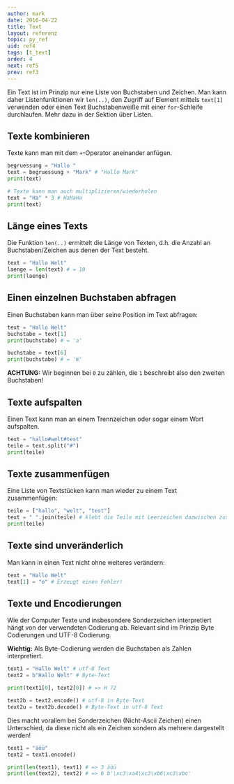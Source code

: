 ```yaml
---
author: mark
date: 2016-04-22
title: Text
layout: referenz
topic: py_ref
uid: ref4
tags: [t_text]
order: 4
next: ref5
prev: ref3
---
```


Ein Text ist im Prinzip nur eine Liste von Buchstaben und Zeichen.
Man kann daher Listenfunktionen wir `len(..)`, den Zugriff auf Element
mittels `text[1]` verwenden oder einen Text Buchstabenweiße mit einer `for`-Schleife durchlaufen. Mehr dazu in der Sektion über Listen.

## Texte kombinieren
Texte kann man mit dem `+`-Operator aneinander anfügen.

```python
begruessung = "Hallo "
text = begruessung + "Mark" # "Hallo Mark"
print(text)

# Texte kann man auch multiplizieren/wiederholen
text = "Ha" * 3 # HaHaHa
print(text)
```

## Länge eines Texts
Die Funktion `len(..)` ermittelt die Länge von Texten, d.h. die Anzahl an Buchstaben/Zeichen aus denen der Text besteht.

```python
text = "Hallo Welt"
laenge = len(text) # = 10
print(laenge)
```

## Einen einzelnen Buchstaben abfragen
Einen Buchstaben kann man über seine Position im Text abfragen:

```python
text = "Hallo Welt"
buchstabe = text[1]
print(buchstabe) # = 'a'

buchstabe = text[6]
print(buchstabe) # = 'W'
```

**ACHTUNG:** Wir beginnen bei `0` zu zählen, die `1` beschreibt also den zweiten Buchstaben!

## Texte aufspalten
Einen Text kann man an einem Trennzeichen oder sogar einem Wort aufspalten.

```python
text = "hallo#welt#test"
teile = text.split("#")
print(teile)
```

## Texte zusammenfügen

Eine Liste von Textstücken kann man wieder zu einem Text zusammenfügen:

```python
teile = ["hallo", "welt", "test"]
text = " ".join(teile) # klebt die Teile mit Leerzeichen dazwischen zusammen
print(teile)
```

## Texte sind unveränderlich

Man kann in einen Text nicht ohne weiteres verändern:

```python
text = "Hallo Welt"
text[1] = "o" # Erzeugt einen Fehler!
```

## Texte und Encodierungen

Wie der Computer Texte und insbesondere Sonderzeichen interpretiert hängt von der verwendeten Codierung ab.
Relevant sind im Prinzip Byte Codierungen und UTF-8 Codierung.

**Wichtig:** Als Byte-Codierung werden die Buchstaben als Zahlen interpretiert.

```python
text1 = "Hallo Welt" # utf-8 Text
text2 = b"Hallo Welt" # Byte-Text

print(text1[0], text2[0]) # => H 72

text2b = text2.encode() # utf-8 in Byte-Text
text2u = text2b.decode() # Byte-Text in utf-8 Text
```

Dies macht vorallem bei Sonderzeichen (Nicht-Ascii Zeichen) einen Unterschied, da diese nicht als ein Zeichen sondern als mehrere dargestellt werden!

```python
text1 = "äöü"
text2 = text1.encode()

print(len(text1), text1) # => 3 äöü
print(len(text2), text2) # => 6 b'\xc3\xa4\xc3\xb6\xc3\xbc'

```
